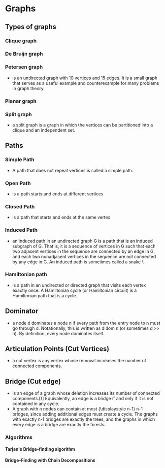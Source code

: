 
# Graphs 

## Types of graphs

### Clique graph
 
### De Bruijn graph

### Petersen graph
- is an undirected graph with 10 vertices and 15 edges. It is a small graph that serves as a useful example and counterexample for many problems in graph theory.

### Planar graph
 
### Split graph
- a split graph is a graph in which the vertices can be partitioned into a clique and an independent set. 

## Paths 

### Simple Path 
- A path that does not repeat vertices is called a simple path. 

### Open Path
- is a path starts and ends at different vertices 

### Closed Path
- is a path that starts and ends at the same vertex

### Induced Path
- an induced path in an undirected graph G is a path that is an induced subgraph of G. That is, it is a sequence of vertices in G such that each two adjacent vertices in 
  the sequence are connected by an edge in G, and each two nonadjacent vertices in the sequence are not connected by any edge in G. An induced path is sometimes called a snake \

### Hamiltonian path
- is a path in an undirected or directed graph that visits each vertex exactly once. A Hamiltonian cycle (or Hamiltonian circuit) is a Hamiltonian path that is a cycle.

## Dominator 
- a node d dominates a node n if every path from the entry node to n must go through d. Notationally, this is written as d dom n (or sometimes d >> n). 
  By definition, every node dominates itself. 


## Articulation Points (Cut Vertices)
- a cut vertex is any vertex whose removal increases the number of connected components. 

## Bridge (Cut edge)
- is an edge of a graph whose deletion increases its number of connected components.[1] Equivalently, an edge is a bridge if and only if it is not contained in any cycle. 
- A graph with n nodes can contain at most {\displaystyle n-1} n-1 bridges, since adding additional edges must create a cycle. The graphs with exactly n-1 bridges are 
  exactly the trees, and the graphs in which every edge is a bridge are exactly the forests. 

### Algorithms 

#### Tarjan's Bridge-finding algorithm 

#### Bridge-Finding with Chain Decompositions 

